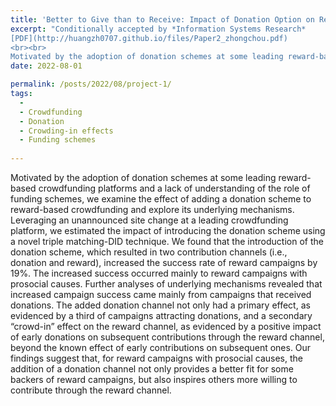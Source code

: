 ```yaml
---
title: 'Better to Give than to Receive: Impact of Donation Option on Reward-based Crowdfunding Campaigns'
excerpt: "Conditionally accepted by *Information Systems Research*
[PDF](http://huangzh0707.github.io/files/Paper2_zhongchou.pdf)
<br><br> 
Motivated by the adoption of donation schemes at some leading reward-based crowdfunding platforms and a lack of understanding of the role of funding schemes, we examine the effect of adding a donation scheme to reward-based crowdfunding and explore its underlying mechanisms. Leveraging an unannounced site change at a leading crowdfunding platform, we estimated the impact of introducing the donation scheme using a novel triple matching-DID technique. We found that the introduction of the donation scheme, which resulted in two contribution channels (i.e., donation and reward), increased the success rate of reward campaigns by 19%. The increased success occurred mainly to reward campaigns with prosocial causes. Further analyses of underlying mechanisms revealed that increased campaign success came mainly from campaigns that received donations. The added donation channel not only had a primary effect, as evidenced by a third of campaigns attracting donations, and a secondary “crowd-in” effect on the reward channel, as evidenced by a positive impact of early donations on subsequent contributions through the reward channel, beyond the known effect of early contributions on subsequent ones. Our findings suggest that, for reward campaigns with prosocial causes, the addition of a donation channel not only provides a better fit for some backers of reward campaigns, but also inspires others more willing to contribute through the reward channel."
date: 2022-08-01

permalink: /posts/2022/08/project-1/
tags:
  - 
  - Crowdfunding
  - Donation
  - Crowding-in effects
  - Funding schemes 
  
---
```


Motivated by the adoption of donation schemes at some leading reward-based crowdfunding platforms and a lack of understanding of the role of funding schemes, we examine the effect of adding a donation scheme to reward-based crowdfunding and explore its underlying mechanisms. Leveraging an unannounced site change at a leading crowdfunding platform, we estimated the impact of introducing the donation scheme using a novel triple matching-DID technique. We found that the introduction of the donation scheme, which resulted in two contribution channels (i.e., donation and reward), increased the success rate of reward campaigns by 19%. The increased success occurred mainly to reward campaigns with prosocial causes. Further analyses of underlying mechanisms revealed that increased campaign success came mainly from campaigns that received donations. The added donation channel not only had a primary effect, as evidenced by a third of campaigns attracting donations, and a secondary “crowd-in” effect on the reward channel, as evidenced by a positive impact of early donations on subsequent contributions through the reward channel, beyond the known effect of early contributions on subsequent ones. Our findings suggest that, for reward campaigns with prosocial causes, the addition of a donation channel not only provides a better fit for some backers of reward campaigns, but also inspires others more willing to contribute through the reward channel.